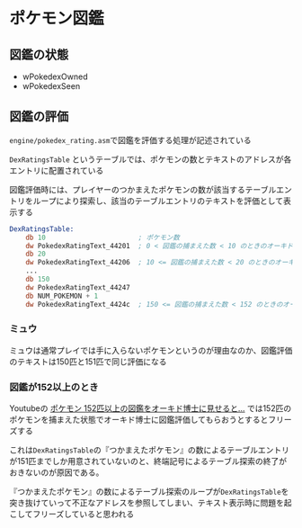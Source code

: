 # ポケモン図鑑

## 図鑑の状態

- wPokedexOwned
- wPokedexSeen

## 図鑑の評価

`engine/pokedex_rating.asm`で図鑑を評価する処理が記述されている

`DexRatingsTable` というテーブルでは、ポケモンの数とテキストのアドレスが各エントリに配置されている

図鑑評価時には、プレイヤーのつかまえたポケモンの数が該当するテーブルエントリをループにより探索し、該当のテーブルエントリのテキストを評価として表示する

```asm
DexRatingsTable:
	db 10						; ポケモン数
	dw PokedexRatingText_44201	; 0 < 図鑑の捕まえた数 < 10 のときのオーキド博士からの評価テキスト
	db 20
	dw PokedexRatingText_44206  ; 10 <= 図鑑の捕まえた数 < 20 のときのオーキド博士からの評価テキスト
    ...
    db 150
	dw PokedexRatingText_44247
	db NUM_POKEMON + 1
	dw PokedexRatingText_4424c  ; 150 <= 図鑑の捕まえた数 < 152 のときのオーキド博士からの評価テキスト
```

### ミュウ

ミュウは通常プレイでは手に入らないポケモンというのが理由なのか、図鑑評価のテキストは150匹と151匹で同じ評価になる

### 図鑑が152以上のとき

Youtubeの [ポケモン 152匹以上の図鑑をオーキド博士に見せると…](https://www.youtube.com/watch?v=M4MC18wHK2E) では152匹のポケモンを捕まえた状態でオーキド博士に図鑑評価してもらおうとするとフリーズする

これは`DexRatingsTable`の『つかまえたポケモン』の数によるテーブルエントリが151匹までしか用意されていないのと、終端記号によるテーブル探索の終了がおきないのが原因である。

『つかまえたポケモン』の数によるテーブル探索のループが`DexRatingsTable`を突き抜けていって不正なアドレスを参照してしまい、テキスト表示時に問題を起こしてフリーズしていると思われる

